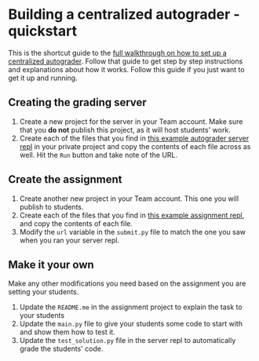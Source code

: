 # Building a centralized autograder - quickstart

This is the shortcut guide to the [full walkthrough on how to set up a centralized autograder](./CentralizedAutograder). Follow that guide to get step by step instructions and explanations about how it works. Follow this guide if you just want to get it up and running.

## Creating the grading server
1. Create a new project for the server in your Team account. Make sure that you **do not** publish this project, as it will host students' work.
2. Create each of the files that you find in [this example autograder server repl](https://repl.it/@ritza/grading-server#main.py) in your private project and copy the contents of each file across as well. Hit the `Run` button and take note of the URL.

## Create the assignment
1. Create another new project in your Team account. This one you will publish to students.
2. Create each of the files that you find in [this example assignment repl](https://repl.it/@ritza/autograding-assignment-template), and copy the contents of each file.
3. Modify the `url` variable in the `submit.py` file to match the one you saw when you ran your server repl.

## Make it your own
Make any other modifications you need based on the assignment you are setting your students.
1. Update the `README.me` in the assignment project to explain the task to your students
2. Update the `main.py` file to give your students some code to start with and show them how to test it.
3. Update the `test_solution.py` file in the server repl to automatically grade the students' code.
